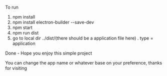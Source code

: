To run 
1. npm install
2. npm install electron-builder --save-dev
3. npm start
4. npm run dist
5. go to local dir ../dist/(there should be a application file here) . type = application

Done - Hope you enjoy this simple project

You can change the app name or whatever base on your preference, thanks for visiting
